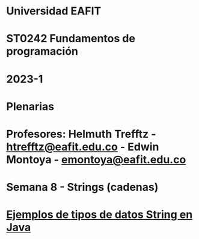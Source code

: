 # Universidad EAFIT
# ST0242 Fundamentos de programación
# 2023-1
# Plenarias
#
# Profesores: Helmuth Trefftz - htrefftz@eafit.edu.co - Edwin Montoya - emontoya@eafit.edu.co
#
# Semana 8 - Strings (cadenas)
# [Ejemplos de tipos de datos String en Java](semana08)

